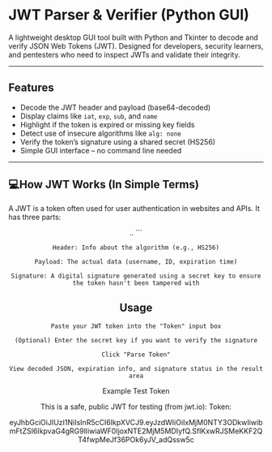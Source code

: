 # JWT Parser & Verifier (Python GUI)

A lightweight desktop GUI tool built with Python and Tkinter to decode and verify JSON Web Tokens (JWT). Designed for developers, security learners, and pentesters who need to inspect JWTs and validate their integrity.

---

## Features

- Decode the JWT header and payload (base64-decoded)
- Display claims like `iat`, `exp`, `sub`, and `name`
- Highlight if the token is expired or missing key fields
- Detect use of insecure algorithms like `alg: none`
- Verify the token’s signature using a shared secret (HS256)
- Simple GUI interface – no command line needed

---

## 💻How JWT Works (In Simple Terms)

A JWT is a token often used for user authentication in websites and APIs. It has three parts:

<HEADER>.<PAYLOAD>.<SIGNATURE> ```

    Header: Info about the algorithm (e.g., HS256)

    Payload: The actual data (username, ID, expiration time)

    Signature: A digital signature generated using a secret key to ensure the token hasn't been tampered with


## Usage

    Paste your JWT token into the "Token" input box

    (Optional) Enter the secret key if you want to verify the signature

    Click "Parse Token"

    View decoded JSON, expiration info, and signature status in the result area


Example Test Token

This is a safe, public JWT for testing (from jwt.io):
Token:

eyJhbGciOiJIUzI1NiIsInR5cCI6IkpXVCJ9.eyJzdWIiOiIxMjM0NTY3ODkwIiwibmFtZSI6IkpvaG4gRG9lIiwiaWF0IjoxNTE2MjM5MDIyfQ.SflKxwRJSMeKKF2QT4fwpMeJf36POk6yJV_adQssw5c
